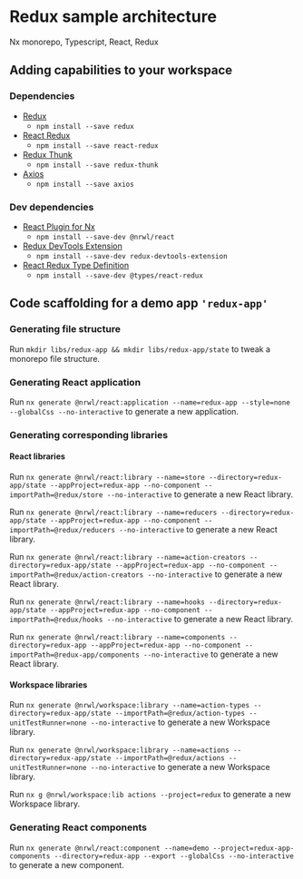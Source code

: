 # Redux sample architecture

Nx monorepo, Typescript, React, Redux

## Adding capabilities to your workspace

### Dependencies

- [Redux](https://www.npmjs.com/package/redux)
  - `npm install --save redux`
- [React Redux](https://www.npmjs.com/package/react-redux)
  - `npm install --save react-redux`
- [Redux Thunk](https://www.npmjs.com/package/redux-thunk)
  - `npm install --save redux-thunk`
- [Axios](https://www.npmjs.com/package/axios)
  - `npm install --save axios`

### Dev dependencies

- [React Plugin for Nx](https://www.npmjs.com/package/@nrwl/react)
  - `npm install --save-dev @nrwl/react`
- [Redux DevTools Extension](https://www.npmjs.com/package/redux-devtools-extension)
  - `npm install --save-dev redux-devtools-extension`
- [React Redux Type Definition](https://www.npmjs.com/package/@types/react-redux)
  - `npm install --save-dev @types/react-redux`


## Code scaffolding for a demo app `'redux-app'`

### Generating file structure

Run `mkdir libs/redux-app && mkdir libs/redux-app/state` to tweak a monorepo file structure.

### Generating React application

Run `nx generate @nrwl/react:application --name=redux-app --style=none --globalCss --no-interactive` to generate a new application.

### Generating corresponding libraries

#### React libraries

Run `nx generate @nrwl/react:library --name=store --directory=redux-app/state --appProject=redux-app --no-component --importPath=@redux/store --no-interactive` to generate a new React library.

Run `nx generate @nrwl/react:library --name=reducers --directory=redux-app/state --appProject=redux-app --no-component --importPath=@redux/reducers --no-interactive` to generate a new React library.

Run `nx generate @nrwl/react:library --name=action-creators --directory=redux-app/state --appProject=redux-app --no-component --importPath=@redux/action-creators --no-interactive` to generate a new React library.

Run `nx generate @nrwl/react:library --name=hooks --directory=redux-app/state --appProject=redux-app --no-component --importPath=@redux/hooks --no-interactive` to generate a new React library.

Run `nx generate @nrwl/react:library --name=components --directory=redux-app --appProject=redux-app --no-component --importPath=@redux-app/components --no-interactive` to generate a new React library.

#### Workspace libraries

Run `nx generate @nrwl/workspace:library --name=action-types --directory=redux-app/state --importPath=@redux/action-types --unitTestRunner=none --no-interactive` to generate a new Workspace library.

Run `nx generate @nrwl/workspace:library --name=actions --directory=redux-app/state --importPath=@redux/actions --unitTestRunner=none --no-interactive` to generate a new Workspace library.

Run `nx g @nrwl/workspace:lib actions --project=redux` to generate a new Workspace library.

### Generating React components

Run `nx generate @nrwl/react:component --name=demo --project=redux-app-components --directory=redux-app --export --globalCss --no-interactive` to generate a new component.
